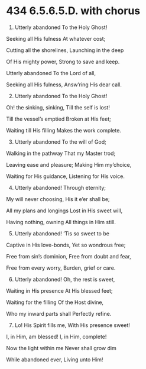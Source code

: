 # 434 6.5.6.5.D. with chorus

1.  Utterly abandoned To the Holy Ghost!

Seeking all His fulness At whatever cost;

Cutting all the shorelines, Launching in the deep

Of His mighty power, Strong to save and keep.

Utterly abandoned To the Lord of all,

Seeking all His fulness, Answ’ring His dear call.

2.  Utterly abandoned To the Holy Ghost!

Oh! the sinking, sinking, Till the self is lost!

Till the vessel’s emptied Broken at His feet;

Waiting till His filling Makes the work complete.

3.  Utterly abandoned To the will of God;

Walking in the pathway That my Master trod;

Leaving ease and pleasure; Making Him my’choice,

Waiting for His guidance, Listening for His voice.

4.  Utterly abandoned! Through eternity;

My will never choosing, His it e’er shall be;

All my plans and longings Lost in His sweet will,

Having nothing, owning All things in Him still.

5.  Utterly abandoned! ’Tis so sweet to be

Captive in His love-bonds, Yet so wondrous free;

Free from sin’s dominion, Free from doubt and fear,

Free from every worry, Burden, grief or care.

6.  Utterly abandoned! Oh, the rest is sweet,

Waiting in His presence At His blessed feet;

Waiting for the filling Of the Host divine,

Who my inward parts shall Perfectly refine.

7.  Lo! His Spirit fills me, With His presence sweet!

I, in Him, am blessed! I, in Him, complete!

Now the light within me Never shall grow dim

While abandoned ever, Living unto Him!

